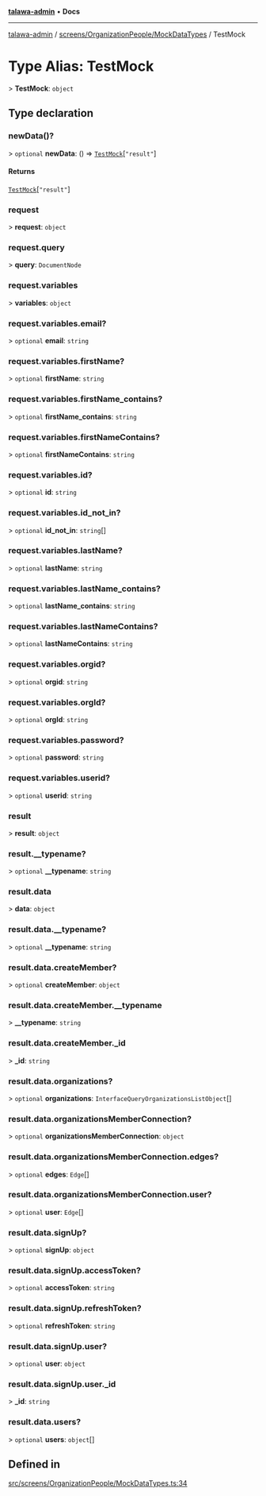 [**talawa-admin**](../../../../README.md) • **Docs**

***

[talawa-admin](../../../../modules.md) / [screens/OrganizationPeople/MockDataTypes](../README.md) / TestMock

# Type Alias: TestMock

\> **TestMock**: `object`

## Type declaration

### newData()?

\> `optional` **newData**: () =\> [`TestMock`](TestMock.md)\[`"result"`\]

#### Returns

[`TestMock`](TestMock.md)\[`"result"`\]

### request

\> **request**: `object`

### request.query

\> **query**: `DocumentNode`

### request.variables

\> **variables**: `object`

### request.variables.email?

\> `optional` **email**: `string`

### request.variables.firstName?

\> `optional` **firstName**: `string`

### request.variables.firstName\_contains?

\> `optional` **firstName\_contains**: `string`

### request.variables.firstNameContains?

\> `optional` **firstNameContains**: `string`

### request.variables.id?

\> `optional` **id**: `string`

### request.variables.id\_not\_in?

\> `optional` **id\_not\_in**: `string`[]

### request.variables.lastName?

\> `optional` **lastName**: `string`

### request.variables.lastName\_contains?

\> `optional` **lastName\_contains**: `string`

### request.variables.lastNameContains?

\> `optional` **lastNameContains**: `string`

### request.variables.orgid?

\> `optional` **orgid**: `string`

### request.variables.orgId?

\> `optional` **orgId**: `string`

### request.variables.password?

\> `optional` **password**: `string`

### request.variables.userid?

\> `optional` **userid**: `string`

### result

\> **result**: `object`

### result.\_\_typename?

\> `optional` **\_\_typename**: `string`

### result.data

\> **data**: `object`

### result.data.\_\_typename?

\> `optional` **\_\_typename**: `string`

### result.data.createMember?

\> `optional` **createMember**: `object`

### result.data.createMember.\_\_typename

\> **\_\_typename**: `string`

### result.data.createMember.\_id

\> **\_id**: `string`

### result.data.organizations?

\> `optional` **organizations**: `InterfaceQueryOrganizationsListObject`[]

### result.data.organizationsMemberConnection?

\> `optional` **organizationsMemberConnection**: `object`

### result.data.organizationsMemberConnection.edges?

\> `optional` **edges**: `Edge`[]

### result.data.organizationsMemberConnection.user?

\> `optional` **user**: `Edge`[]

### result.data.signUp?

\> `optional` **signUp**: `object`

### result.data.signUp.accessToken?

\> `optional` **accessToken**: `string`

### result.data.signUp.refreshToken?

\> `optional` **refreshToken**: `string`

### result.data.signUp.user?

\> `optional` **user**: `object`

### result.data.signUp.user.\_id

\> **\_id**: `string`

### result.data.users?

\> `optional` **users**: `object`[]

## Defined in

[src/screens/OrganizationPeople/MockDataTypes.ts:34](https://github.com/PalisadoesFoundation/talawa-admin/blob/084ac7e92dede9766b77e75cf296f40165965140/src/screens/OrganizationPeople/MockDataTypes.ts#L34)

